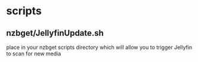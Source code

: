 # scripts

## nzbget/JellyfinUpdate.sh

place in your nzbget scripts directory which will allow you to trigger Jellyfin to scan for new media
